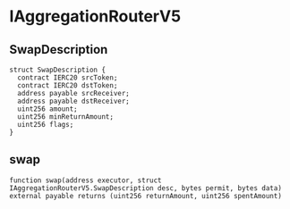 # IAggregationRouterV5


## SwapDescription

```solidity
struct SwapDescription {
  contract IERC20 srcToken;
  contract IERC20 dstToken;
  address payable srcReceiver;
  address payable dstReceiver;
  uint256 amount;
  uint256 minReturnAmount;
  uint256 flags;
}
```
## swap

```solidity
function swap(address executor, struct IAggregationRouterV5.SwapDescription desc, bytes permit, bytes data) external payable returns (uint256 returnAmount, uint256 spentAmount)
```


